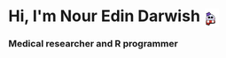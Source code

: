 <h1>
  <span style="position: relative">
    Hi, I'm Nour Edin Darwish
    <img src="https://raw.githubusercontent.com/adqe404/BrawlStarsAnimatedPins/master/Player%20Pins/Campaigns/BRAWLIDAYS/Gifs/emoji_brawlmas_thanks.gif" 
         style="position: absolute; 
                display: inline-block;
                height: 1.2em; 
                width: auto;
                bottom: -0.1em;
                margin-left: 0.3em;">
  </span>
</h1>

### Medical researcher and R programmer
